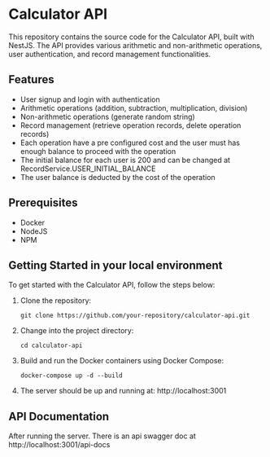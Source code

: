 # Calculator API
This repository contains the source code for the Calculator API, built with NestJS. The API provides various arithmetic and non-arithmetic operations, user authentication, and record management functionalities.

## Features
- User signup and login with authentication
- Arithmetic operations (addition, subtraction, multiplication, division)
- Non-arithmetic operations (generate random string)
- Record management (retrieve operation records, delete operation records)
- Each operation have a pre configured cost and the user must has enough balance to proceed with the operation
- The initial balance for each user is 200 and can be changed at RecordService.USER_INITIAL_BALANCE
- The user balance is deducted by the cost of the operation 

## Prerequisites
- Docker
- NodeJS
- NPM

## Getting Started in your local environment

To get started with the Calculator API, follow the steps below:

1. Clone the repository:
   ```shell
   git clone https://github.com/your-repository/calculator-api.git
   ```

2. Change into the project directory:
    ```shell
    cd calculator-api
    ```

3. Build and run the Docker containers using Docker Compose:
    ```shell
    docker-compose up -d --build
    ```
4. The server should be up and running at: http://localhost:3001

## API Documentation
After running the server. There is an api swagger doc at http://localhost:3001/api-docs 